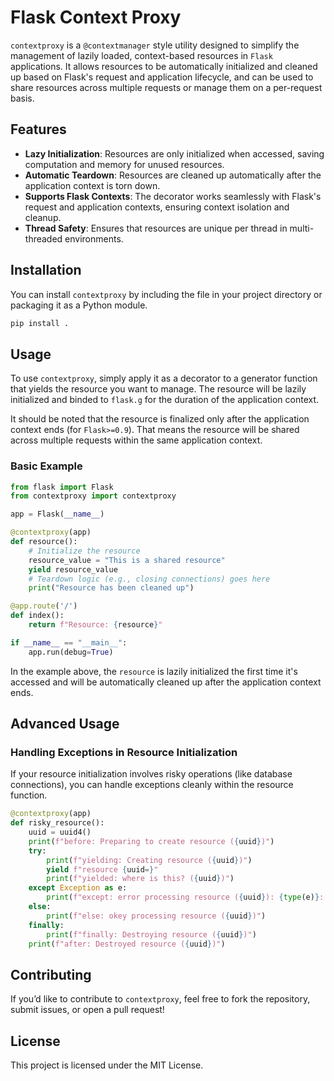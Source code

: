 # Flask Context Proxy

`contextproxy` is a `@contextmanager` style utility designed to simplify the management of lazily loaded, context-based resources in `Flask` applications. It allows resources to be automatically initialized and cleaned up based on Flask's request and application lifecycle, and can be used to share resources across multiple requests or manage them on a per-request basis.

## Features

- **Lazy Initialization**: Resources are only initialized when accessed, saving computation and memory for unused resources.
- **Automatic Teardown**: Resources are cleaned up automatically after the application context is torn down.
- **Supports Flask Contexts**: The decorator works seamlessly with Flask's request and application contexts, ensuring context isolation and cleanup.
- **Thread Safety**: Ensures that resources are unique per thread in multi-threaded environments.

## Installation

You can install `contextproxy` by including the file in your project directory or packaging it as a Python module.

```bash
pip install .
```

## Usage

To use `contextproxy`, simply apply it as a decorator to a generator function that yields the resource you want to manage. The resource will be lazily initialized and binded to `flask.g` for the duration of the application context.

It should be noted that the resource is finalized only after the application context ends (for `Flask>=0.9`). That means the resource will be shared across multiple requests within the same application context.

### Basic Example

```python
from flask import Flask
from contextproxy import contextproxy

app = Flask(__name__)

@contextproxy(app)
def resource():
    # Initialize the resource
    resource_value = "This is a shared resource"
    yield resource_value
    # Teardown logic (e.g., closing connections) goes here
    print("Resource has been cleaned up")

@app.route('/')
def index():
    return f"Resource: {resource}"

if __name__ == "__main__":
    app.run(debug=True)
```

In the example above, the `resource` is lazily initialized the first time it's accessed and will be automatically cleaned up after the application context ends.

## Advanced Usage

### Handling Exceptions in Resource Initialization

If your resource initialization involves risky operations (like database connections), you can handle exceptions cleanly within the resource function.

```python
@contextproxy(app)
def risky_resource():
    uuid = uuid4()
    print(f"before: Preparing to create resource ({uuid})")
    try:
        print(f"yielding: Creating resource ({uuid})")
        yield f"resource {uuid=}"
        print(f"yielded: where is this? ({uuid})")
    except Exception as e:
        print(f"except: error processing resource ({uuid}): {type(e)}: {e}")
    else:
        print(f"else: okey processing resource ({uuid})")
    finally:
        print(f"finally: Destroying resource ({uuid})")
    print(f"after: Destroyed resource ({uuid})")
```

## **Contributing**

If you’d like to contribute to `contextproxy`, feel free to fork the repository, submit issues, or open a pull request!

## **License**

This project is licensed under the MIT License.

